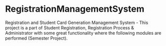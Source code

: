 # RegistrationManagementSystem
Registration and Student Card Generation Management System - This project is a part of Student Registration, Registration Process &amp; Administrator with some great functionality where the following modules are performed  (Semester Project). 
